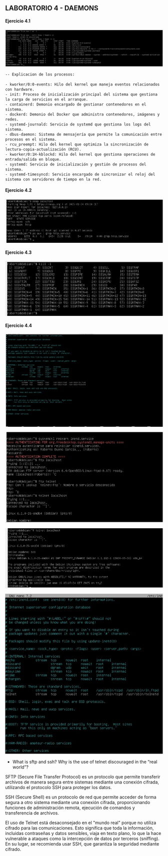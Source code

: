 ## LABORATORIO 4 - DAEMONS

#### Ejercicio 4.1

![](https://github.com/rbuegar/Despliegue/blob/master/Bloque%20B%20-%20Slackware/Imagenes2/LAB4%20F1.jpg?raw=true)

    -- Explicacion de los procesos:

    - kworker/0:0-events: Hilo del kernel que maneja eventos relacionados con hardware.
    - init: Proceso de inicialización principal del sistema que gestiona la carga de servicios en el arranque.
    - containerd: Demonio encargado de gestionar contenedores en el sistema.
    - dockerd: Demonio del Docker que administra contenedores, imágenes y redes.
    - systemd-journald: Servicio de systemd que gestiona los logs del sistema.
    - dbus-daemon: Sistema de mensajería que permite la comunicación entre procesos en el sistema.
    - rcu_preempt: Hilo del kernel que optimiza la sincronización de lectura-copia-actualización (RCU).
    - kworker/0:1H-kblockd: Hilo del kernel que gestiona operaciones de entrada/salida en bloque.
    - systemd: Servicio de inicialización y gestión de procesos del sistema.
    - systemd-timesyncd: Servicio encargado de sincronizar el reloj del sistema con servidores de tiempo en la red.


#### Ejercicio 4.2

![](https://github.com/rbuegar/Despliegue/blob/master/Bloque%20B%20-%20Slackware/Imagenes2/LAB4%20F2.jpg?raw=true)

#### Ejercicio 4.3

![](https://github.com/rbuegar/Despliegue/blob/master/Bloque%20B%20-%20Slackware/Imagenes2/LAB4%20F3.jpg?raw=true)   

#### Ejercicio 4.4

![](https://github.com/rbuegar/Despliegue/blob/master/Bloque%20B%20-%20Slackware/Imagenes2/LAB4%20F4.jpg?raw=true) 

![](https://github.com/rbuegar/Despliegue/blob/master/Bloque%20B%20-%20Slackware/Imagenes2/LAB4%20F4.2.jpg?raw=true) 

![](https://github.com/rbuegar/Despliegue/blob/master/Bloque%20B%20-%20Slackware/Imagenes2/LAB4%20F4.3.jpg?raw=true) 

![](https://github.com/rbuegar/Despliegue/blob/master/Bloque%20B%20-%20Slackware/Imagenes2/LAB4%20F4.4.jpg?raw=true) 


- What is sftp and ssh? Why is the use of telnet discouraged in the “real world”?

SFTP (Secure File Transfer Protocol) es un protocolo que permite transferir archivos de manera segura entre sistemas mediante una conexión cifrada, utilizando el protocolo SSH para proteger los datos.

SSH (Secure Shell) es un protocolo de red que permite acceder de forma segura a otro sistema mediante una conexión cifrada, proporcionando funciones de administración remota, ejecución de comandos y transferencia de archivos.

El uso de Telnet está desaconsejado en el "mundo real" porque no utiliza cifrado para las comunicaciones. Esto significa que toda la información, incluidas contraseñas y datos sensibles, viaja en texto plano, lo que la hace vulnerable a ataques como la intercepción de datos por terceros (sniffing). En su lugar, se recomienda usar SSH, que garantiza la seguridad mediante cifrado.


